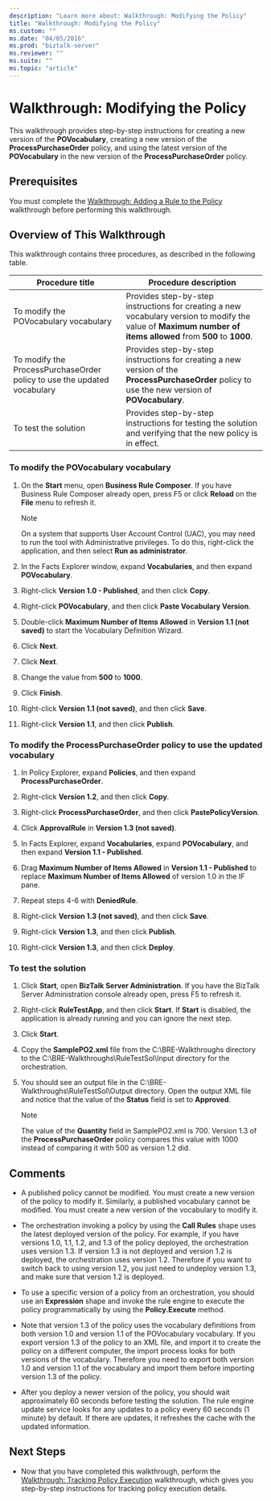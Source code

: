 ```yaml
---
description: "Learn more about: Walkthrough: Modifying the Policy"
title: "Walkthrough: Modifying the Policy"
ms.custom: ""
ms.date: "04/05/2016"
ms.prod: "biztalk-server"
ms.reviewer: ""
ms.suite: ""
ms.topic: "article"
---
```

# Walkthrough: Modifying the Policy
This walkthrough provides step-by-step instructions for creating a new version of the **POVocabulary**, creating a new version of the **ProcessPurchaseOrder** policy, and using the latest version of the **POVocabulary** in the new version of the **ProcessPurchaseOrder** policy.  
  
## Prerequisites  
 You must complete the [Walkthrough: Adding a Rule to the Policy](../core/walkthrough-adding-a-rule-to-the-policy.md) walkthrough before performing this walkthrough.  
  
## Overview of This Walkthrough  
 This walkthrough contains three procedures, as described in the following table.  
  
|Procedure title|Procedure description|  
|---------------------|---------------------------|  
|To modify the POVocabulary vocabulary|Provides step-by-step instructions for creating a new vocabulary version to modify the value of **Maximum number of items allowed** from **500** to **1000**.|  
|To modify the ProcessPurchaseOrder policy to use the updated vocabulary|Provides step-by-step instructions for creating a new version of the **ProcessPurchaseOrder** policy to use the new version of **POVocabulary**.|  
|To test the solution|Provides step-by-step instructions for testing the solution and verifying that the new policy is in effect.|  
  
### To modify the POVocabulary vocabulary  
  
1.  On the **Start** menu, open **Business Rule Composer**. If you have Business Rule Composer already open, press F5 or click **Reload** on the **File** menu to refresh it.  
  
    > [!NOTE]
    >  On a system that supports User Account Control (UAC), you may need to run the tool with Administrative privileges. To do this, right-click the application, and then select **Run as administrator**.  
  
2.  In the Facts Explorer window, expand **Vocabularies**, and then expand **POVocabulary**.  
  
3.  Right-click **Version 1.0 - Published**, and then click **Copy**.  
  
4.  Right-click **POVocabulary**, and then click **Paste Vocabulary Version**.  
  
5.  Double-click **Maximum Number of Items Allowed** in **Version 1.1 (not saved)** to start the Vocabulary Definition Wizard.  
  
6.  Click **Next**.  
  
7.  Click **Next**.  
  
8.  Change the value from **500** to **1000**.  
  
9. Click **Finish**.  
  
10. Right-click **Version 1.1 (not saved)**, and then click **Save**.  
  
11. Right-click **Version 1.1**, and then click **Publish**.  
  
### To modify the ProcessPurchaseOrder policy to use the updated vocabulary  
  
1.  In Policy Explorer, expand **Policies**, and then expand **ProcessPurchaseOrder**.  
  
2.  Right-click **Version 1.2**, and then click **Copy**.  
  
3.  Right-click **ProcessPurchaseOrder**, and then click **PastePolicyVersion**.  
  
4.  Click **ApprovalRule** in **Version 1.3 (not saved)**.  
  
5.  In Facts Explorer, expand **Vocabularies**, expand **POVocabulary**, and then expand **Version 1.1 - Published**.  
  
6.  Drag **Maximum Number of Items Allowed** in **Version 1.1 - Published** to replace **Maximum Number of Items Allowed** of version 1.0 in the IF pane.  
  
7.  Repeat steps 4-6 with **DeniedRule**.  
  
8.  Right-click **Version 1.3 (not saved)**, and then click **Save**.  
  
9. Right-click **Version 1.3**, and then click **Publish**.  
  
10. Right-click **Version 1.3**, and then click **Deploy**.  
  
### To test the solution  
  
1.  Click **Start**, open **BizTalk Server Administration**. If you have the BizTalk Server Administration console already open, press F5 to refresh it.  
  
2.  Right-click **RuleTestApp**, and then click **Start**. If **Start** is disabled, the application is already running and you can ignore the next step.  
  
3.  Click **Start**.  
  
4.  Copy the **SamplePO2.xml** file from the C:\BRE-Walkthroughs directory to the C:\BRE-Walkthroughs\RuleTestSol\Input directory for the orchestration.  
  
5.  You should see an output file in the C:\BRE-Walkthroughs\RuleTestSol\Output directory. Open the output XML file and notice that the value of the **Status** field is set to **Approved**.  
  
    > [!NOTE]
    >  The value of the **Quantity** field in SamplePO2.xml is 700. Version 1.3 of the **ProcessPurchaseOrder** policy compares this value with 1000 instead of comparing it with 500 as version 1.2 did.  
  
## Comments  
  
-   A published policy cannot be modified. You must create a new version of the policy to modify it. Similarly, a published vocabulary cannot be modified. You must create a new version of the vocabulary to modify it.  
  
-   The orchestration invoking a policy by using the **Call Rules** shape uses the latest deployed version of the policy. For example, if you have versions 1.0, 1.1, 1.2, and 1.3 of the policy deployed, the orchestration uses version 1.3. If version 1.3 is not deployed and version 1.2 is deployed, the orchestration uses version 1.2. Therefore if you want to switch back to using version 1.2, you just need to undeploy version 1.3, and make sure that version 1.2 is deployed.  
  
-   To use a specific version of a policy from an orchestration, you should use an **Expression** shape and invoke the rule engine to execute the policy programmatically by using the **Policy.Execute** method.  
  
-   Note that version 1.3 of the policy uses the vocabulary definitions from both version 1.0 and version 1.1 of the POVocabulary vocabulary. If you export version 1.3 of the policy to an XML file, and import it to create the policy on a different computer, the import process looks for both versions of the vocabulary. Therefore you need to export both version 1.0 and version 1.1 of the vocabulary and import them before importing version 1.3 of the policy.  
  
-   After you deploy a newer version of the policy, you should wait approximately 60 seconds before testing the solution. The rule engine update service looks for any updates to a policy every 60 seconds (1 minute) by default. If there are updates, it refreshes the cache with the updated information.  
  
## Next Steps  
  
-   Now that you have completed this walkthrough, perform the [Walkthrough: Tracking Policy Execution](../core/walkthrough-tracking-policy-execution.md) walkthrough, which gives you step-by-step instructions for tracking policy execution details.

